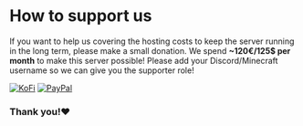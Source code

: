 # How to support us

If you want to help us covering the hosting costs to keep the server running in the long term, please make a small donation. We spend **~120€/125$ per month** to make this server possible!
Please add your Discord/Minecraft username so we can give you the supporter role!

[![KoFi](https://github.com/user-attachments/assets/e85aa9a0-d4f9-4766-b919-77e433a75c5c)](https://ko-fi.com/mrjulsen)
[![PayPal](https://github.com/user-attachments/assets/4e18fa58-6ced-4251-af4c-a3370fbdc7cd)](https://www.paypal.com/donate/?hosted_button_id=5YNRN3J6TJY54)

### Thank you!♥️
